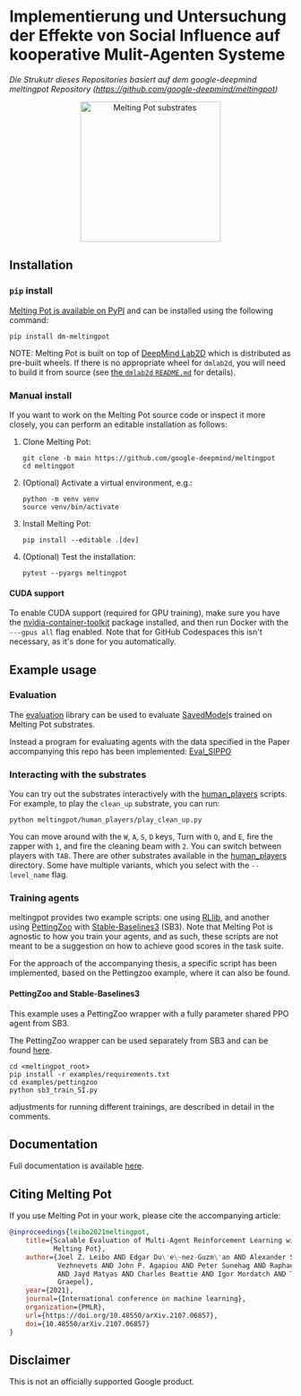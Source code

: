 # Implementierung und Untersuchung der Effekte von Social Influence auf kooperative Mulit-Agenten Systeme

*Die Strukutr dieses Repositories basiert auf dem google-deepmind meltingpot Repository (https://github.com/google-deepmind/meltingpot)*


<div align="center">
  <img src="docs/images/meltingpot_montage.gif"
       alt="Melting Pot substrates"
       height="250" width="250" />
</div>

## Installation

### `pip` install

[Melting Pot is available on PyPI](https://pypi.python.org/pypi/dm-meltingpot)
and can be installed using the following command:

```shell
pip install dm-meltingpot
```

NOTE: Melting Pot is built on top of [DeepMind Lab2D](https://github.com/google-deepmind/lab2d)
which is distributed as pre-built wheels. If there is no appropriate wheel for
`dmlab2d`, you will need to build it from source (see
[the `dmlab2d` `README.md`](https://github.com/google-deepmind/lab2d/blob/main/README.md)
for details).

### Manual install

If you want to work on the Melting Pot source code or inspect it more closely, you can perform an editable
installation as follows:

1.  Clone Melting Pot:

    ```shell
    git clone -b main https://github.com/google-deepmind/meltingpot
    cd meltingpot
    ```

2.  (Optional) Activate a virtual environment, e.g.:

    ```shell
    python -m venv venv
    source venv/bin/activate
    ```

3.  Install Melting Pot:

    ```shell
    pip install --editable .[dev]
    ```

4.  (Optional) Test the installation:

    ```shell
    pytest --pyargs meltingpot
    ```


#### CUDA support

To enable CUDA support (required for GPU training), make sure you have the
[nvidia-container-toolkit](https://docs.nvidia.com/datacenter/cloud-native/container-toolkit/install-guide.html)
package installed, and then run Docker with the `---gpus all` flag enabled. Note
that for GitHub Codespaces this isn't necessary, as it's done for you
automatically.

## Example usage

### Evaluation
The [evaluation](meltingpot/utils/evaluation/evaluation.py) library can be used
to evaluate [SavedModel](https://www.tensorflow.org/guide/saved_model)s
trained on Melting Pot substrates.

Instead a program for evaluating agents with the data specified in the Paper accompanying this repo
has been implemented: [Eval_SIPPO](examples/Pettingzoo/Eval_SIPPO)

### Interacting with the substrates

You can try out the substrates interactively with the
[human_players](meltingpot/human_players) scripts. For example, to play
the `clean_up` substrate, you can run:

```shell
python meltingpot/human_players/play_clean_up.py
```

You can move around with the `W`, `A`, `S`, `D` keys, Turn with `Q`, and `E`,
fire the zapper with `1`, and fire the cleaning beam with `2`. You can switch
between players with `TAB`. There are other substrates available in the
[human_players](meltingpot/human_players) directory. Some have multiple
variants, which you select with the `--level_name` flag.

### Training agents

meltingpot provides two example scripts: one using
[RLlib](https://github.com/ray-project/ray), and another using
[PettingZoo](https://github.com/Farama-Foundation/PettingZoo) with
[Stable-Baselines3](https://github.com/DLR-RM/stable-baselines3) (SB3). Note
that Melting Pot is agnostic to how you train your agents, and as such, these
scripts are not meant to be a suggestion on how to achieve good scores in the
task suite.

For the approach of the accompanying thesis, a specific script has been implemented,
based on the Pettingzoo example, where it can also be found.

#### PettingZoo and Stable-Baselines3

This example uses a PettingZoo wrapper with a fully parameter shared PPO agent
from SB3.

The PettingZoo wrapper can be used separately from SB3 and
can be found [here](examples/pettingzoo/utils.py).

```shell
cd <meltingpot_root>
pip install -r examples/requirements.txt
cd examples/pettingzoo
python sb3_train_SI.py
```
adjustments for running different trainings, are described in detail in the comments.

## Documentation

Full documentation is available [here](docs/index.md).

## Citing Melting Pot

If you use Melting Pot in your work, please cite the accompanying article:

```bibtex
@inproceedings{leibo2021meltingpot,
    title={Scalable Evaluation of Multi-Agent Reinforcement Learning with
           Melting Pot},
    author={Joel Z. Leibo AND Edgar Du\'e\~nez-Guzm\'an AND Alexander Sasha
            Vezhnevets AND John P. Agapiou AND Peter Sunehag AND Raphael Koster
            AND Jayd Matyas AND Charles Beattie AND Igor Mordatch AND Thore
            Graepel},
    year={2021},
    journal={International conference on machine learning},
    organization={PMLR},
    url={https://doi.org/10.48550/arXiv.2107.06857},
    doi={10.48550/arXiv.2107.06857}
}
```

## Disclaimer

This is not an officially supported Google product.
